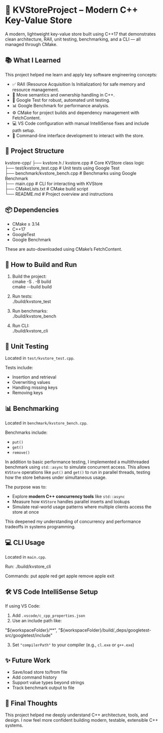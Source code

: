 # 🚀 KVStoreProject – Modern C++ Key-Value Store

A modern, lightweight key-value store built using C++17 that demonstrates clean architecture, RAII, unit testing, benchmarking, and a CLI — all managed through CMake.

## 📚 What I Learned

This project helped me learn and apply key software engineering concepts:

- ✅ RAII (Resource Acquisition Is Initialization) for safe memory and resource management.
- 🚚 Move semantics and ownership handling in C++.
- 🧪 Google Test for robust, automated unit testing.
- 📊 Google Benchmark for performance analysis.
- ⚙️ CMake for project builds and dependency management with FetchContent.
- 💻 VS Code configuration with manual IntelliSense fixes and include path setup.
- 🧩 Command-line interface development to interact with the store.

## 🧱 Project Structure

kvstore-cpp/
├── kvstore.h / kvstore.cpp         # Core KVStore class logic  
├── test/kvstore_test.cpp           # Unit tests using Google Test  
├── benchmark/kvstore_bench.cpp     # Benchmarks using Google Benchmark  
├── main.cpp                        # CLI for interacting with KVStore  
├── CMakeLists.txt                  # CMake build script  
└── README.md                       # Project overview and instructions  

## 📦 Dependencies

- CMake ≥ 3.14
- C++17
- GoogleTest
- Google Benchmark

These are auto-downloaded using CMake’s FetchContent.

## 🔨 How to Build and Run

1. Build the project:  
cmake -S . -B build  
cmake --build build

2. Run tests:  
./build/kvstore_test

3. Run benchmarks:  
./build/kvstore_bench

4. Run CLI:  
./build/kvstore_cli


## 🧪 Unit Testing

Located in `test/kvstore_test.cpp`.

Tests include:

- Insertion and retrieval
- Overwriting values
- Handling missing keys
- Removing keys

## 📊 Benchmarking

Located in `benchmark/kvstore_bench.cpp`.

Benchmarks include:

- `put()`
- `get()`
- `remove()`

In addition to basic performance testing, I implemented a multithreaded benchmark using `std::async` to simulate concurrent access. This allows `KVStore` operations like `put()` and `get()` to run in parallel threads, testing how the store behaves under simultaneous usage.

The purpose was to:

- Explore **modern C++ concurrency tools** like `std::async`
- Measure how `KVStore` handles parallel inserts and lookups
- Simulate real-world usage patterns where multiple clients access the store at once

This deepened my understanding of concurrency and performance tradeoffs in systems programming.

## 💻 CLI Usage

Located in `main.cpp`.

Run:
./build/kvstore_cli

Commands:
put apple red
get apple
remove apple
exit


## 🛠 VS Code IntelliSense Setup

If using VS Code:

1. Add `.vscode/c_cpp_properties.json`
2. Use an include path like:

"${workspaceFolder}/**",
"${workspaceFolder}/build/_deps/googletest-src/googletest/include"


3. Set `"compilerPath"` to your compiler (e.g., `cl.exe` or `g++.exe`)

## ✨ Future Work

- Save/load store to/from file
- Add command history
- Support value types beyond strings
- Track benchmark output to file

## 🙌 Final Thoughts

This project helped me deeply understand C++ architecture, tools, and design. I now feel more confident building modern, testable, extensible C++ systems.

